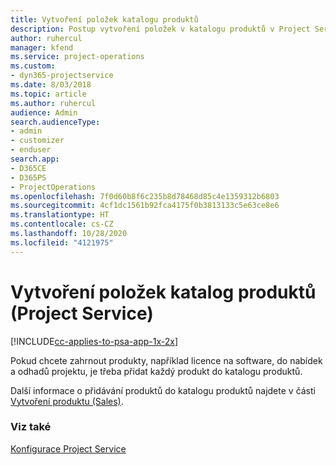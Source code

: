 ```yaml
---
title: Vytvoření položek katalogu produktů
description: Postup vytvoření položek v katalogu produktů v Project Service
author: ruhercul
manager: kfend
ms.service: project-operations
ms.custom:
- dyn365-projectservice
ms.date: 8/03/2018
ms.topic: article
ms.author: ruhercul
audience: Admin
search.audienceType:
- admin
- customizer
- enduser
search.app:
- D365CE
- D365PS
- ProjectOperations
ms.openlocfilehash: 7f0d60b8f6c235b8d78468d85c4e1359312b6803
ms.sourcegitcommit: 4cf1dc1561b92fca4175f0b3813133c5e63ce8e6
ms.translationtype: HT
ms.contentlocale: cs-CZ
ms.lasthandoff: 10/28/2020
ms.locfileid: "4121975"
---
```

# <a name="create-product-catalog-items-project-service"></a>Vytvoření položek katalog produktů (Project Service)

[!INCLUDE[cc-applies-to-psa-app-1x-2x](../includes/cc-applies-to-psa-app-1x-2x.md)]

Pokud chcete zahrnout produkty, například licence na software, do nabídek a odhadů projektu, je třeba přidat každý produkt do katalogu produktů.  
  
 Další informace o přidávání produktů do katalogu produktů najdete v části [Vytvoření produktu (Sales)](https://docs.microsoft.com/dynamics365/sales-enterprise/create-product-sales).  
  
### <a name="see-also"></a>Viz také  
 [Konfigurace Project Service](../psa/configure.md)
